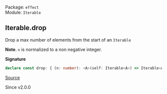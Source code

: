 Package: `effect`<br />
Module: `Iterable`<br />

## Iterable.drop

Drop a max number of elements from the start of an `Iterable`

**Note**. `n` is normalized to a non negative integer.

**Signature**

```ts
declare const drop: { (n: number): <A>(self: Iterable<A>) => Iterable<A>; <A>(self: Iterable<A>, n: number): Iterable<A>; }
```

[Source](https://github.com/Effect-TS/effect/tree/main/packages/effect/src/Iterable.ts#L359)

Since v2.0.0